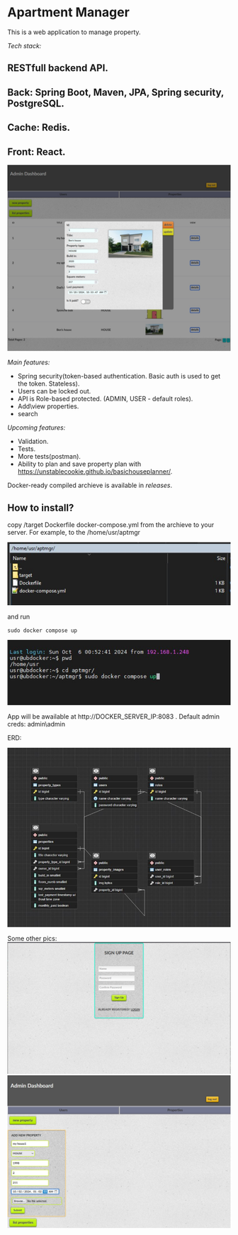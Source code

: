 # Apartment Manager

This is a web application to manage property.


*Tech stack:*
## RESTfull backend API.
## Back: Spring Boot, Maven, JPA, Spring security, PostgreSQL.
## Cache: Redis.
## Front: React.



![](/pics/3.JPG)


*Main features:*
 - Spring security(token-based authentication. Basic auth is used to get the token. Stateless).
 - Users can be locked out.
 - API is Role-based protected. (ADMIN, USER - default roles).
 - Add\view properties.
 - search

*Upcoming features:*
 - Validation.
 - Tests.
 - More tests(postman).
 - Ability to plan and save property plan with https://unstablecookie.github.io/basichouseplanner/.


Docker-ready compiled archieve is available in *releases*.

## How to install?

copy /target
	Dockerfile
	docker-compose.yml from the archieve to your server.
For example, to the /home/usr/aptmgr

![](/pics/inst1.jpg)

and run 
```
sudo docker compose up
```
![](/pics/inst2.jpg)

App will be awailable at http://DOCKER_SERVER_IP:8083 .
Default admin creds: admin\admin

ERD:

![](/pics/ERD.JPG)

Some other pics:
![](/pics/1.JPG)
![](/pics/2.JPG)
